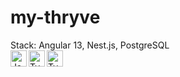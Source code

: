 # my-thryve
Stack: Angular 13, Nest.js, PostgreSQL <br/>
<img align="left" alt="JavaScript" width="26px" src="https://user-images.githubusercontent.com/41573499/148400723-41a90e01-c8e8-4a8a-8728-72a69cf1f07a.png" />
<img align="left" alt="TypeScript" width="26px" src="https://user-images.githubusercontent.com/41573499/148400735-4efc04ae-094c-4526-9245-18fa1433050f.png" />
<img align="left" alt="TypeScript" width="26px" src="https://user-images.githubusercontent.com/41573499/148400979-c8b689dd-ede3-4011-8690-df4043626f00.png" />

